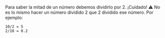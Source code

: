 Para saber la mitad de un número debemos dividirlo por 2. ¡Cuidado! :warning: No es lo mismo hacer un número dividido 2 que 2 dividido ese número. Por ejemplo:

```
10/2 = 5
2/10 = 0.2
```

